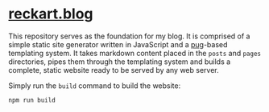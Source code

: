 # [reckart.blog](https://reckart.blog)  
This repository serves as the foundation for my blog. It is comprised of a simple static site generator written in JavaScript and a [pug](https://pugjs.org/api/getting-started.html)-based templating system. It takes markdown content placed in the `posts` and `pages` directories, pipes them through the templating system and builds a complete, static website ready to be served by any web server.

Simply run the `build` command to build the website:
```sh
npm run build
```